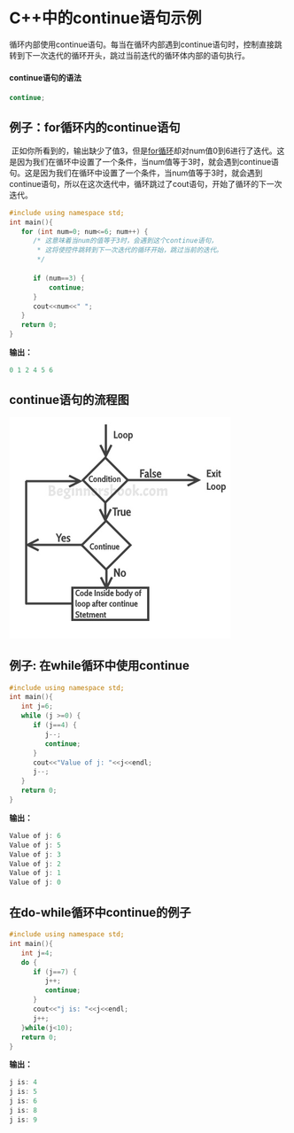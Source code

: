 # C++中的continue语句示例
​	循环内部使用continue语句。每当在循环内部遇到continue语句时，控制直接跳转到下一次迭代的循环开头，跳过当前迭代的循环体内部的语句执行。

#### continue语句的语法

```cpp
continue;
```
## 例子：for循环内的continue语句
​	正如你所看到的，输出缺少了值3，但是[for循环](在C++中的for循环与示例.html)却对num值0到6进行了迭代。这是因为我们在循环中设置了一个条件，当num值等于3时，就会遇到continue语句。这是因为我们在循环中设置了一个条件，当num值等于3时，就会遇到continue语句，所以在这次迭代中，循环跳过了cout语句，开始了循环的下一次迭代。


```cpp
#include using namespace std;
int main(){
   for (int num=0; num<=6; num++) {
      /* 这意味着当num的值等于3时，会遇到这个continue语句，
       * 这将使控件跳转到下一次迭代的循环开始，跳过当前的迭代。
       */ 
     
      if (num==3) {
          continue;
      }
      cout<<num<<" ";
   }
   return 0;
}
```
  **输出：**


```cpp
0 1 2 4 5 6
```
## continue语句的流程图
  ![C++ continue statement](./imgs/Continue_Statement.jpg)


## 例子: 在while循环中使用continue
```cpp
#include using namespace std;
int main(){
   int j=6;
   while (j >=0) {
      if (j==4) {
         j--;
         continue;
      }
      cout<<"Value of j: "<<j<<endl;
      j--;
   }
   return 0;
}
```
  **输出：**


```cpp
Value of j: 6
Value of j: 5
Value of j: 3
Value of j: 2
Value of j: 1
Value of j: 0
```
## 在do-while循环中continue的例子
```cpp
#include using namespace std;
int main(){
   int j=4;
   do {
      if (j==7) {
         j++;
         continue;
      }
      cout<<"j is: "<<j<<endl;
      j++;
   }while(j<10);
   return 0;
}
```
  **输出：**


```cpp
j is: 4
j is: 5
j is: 6
j is: 8
j is: 9
```
